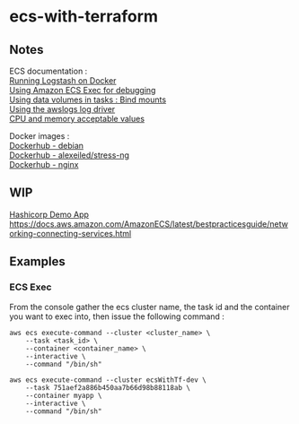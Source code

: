 # ecs-with-terraform

## Notes

ECS documentation :  
[Running Logstash on Docker](https://www.elastic.co/guide/en/logstash/current/docker.html)  
[Using Amazon ECS Exec for debugging](https://docs.aws.amazon.com/en_en/AmazonECS/latest/userguide/ecs-exec.html)  
[Using data volumes in tasks : Bind mounts](https://docs.aws.amazon.com/AmazonECS/latest/developerguide/bind-mounts.html)  
[Using the awslogs log driver](https://docs.aws.amazon.com/AmazonECS/latest/developerguide/using_awslogs.html#specify-log-config)  
[CPU and memory acceptable values](https://docs.aws.amazon.com/AmazonECS/latest/developerguide/task-cpu-memory-error.html)  

Docker images :  
[Dockerhub - debian](https://hub.docker.com/_/debian)  
[Dockerhub - alexeiled/stress-ng](https://hub.docker.com/r/alexeiled/stress-ng/)  
[Dockerhub - nginx](https://hub.docker.com/_/nginx)  

## WIP

[Hashicorp Demo App](https://github.com/hashicorp/demo-consul-101/tree/master)  
https://docs.aws.amazon.com/AmazonECS/latest/bestpracticesguide/networking-connecting-services.html  

## Examples

### ECS Exec

From the console gather the ecs cluster name, the task id and the container you want to exec into, then issue the following command :  

```
aws ecs execute-command --cluster <cluster_name> \
    --task <task_id> \
    --container <container_name> \
    --interactive \
    --command "/bin/sh"
```

```
aws ecs execute-command --cluster ecsWithTf-dev \
    --task 751aef2a886b450aa7b66d98b88118ab \
    --container myapp \
    --interactive \
    --command "/bin/sh"
```
